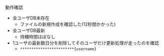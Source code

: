 動作確認

* 全ユーザDB未存在
    * ファイルの新規作成を確認した(12秒間かかった)
* 全ユーザDB最新
    * 待機時間ほぼなし
* 1ユーザの最新数日分を削除してそのユーザだけ更新処理が走ったのを確認
    * `************************{username}`
